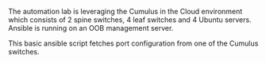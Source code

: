 The automation lab is leveraging the Cumulus in the Cloud environment
which consists of 2 spine switches, 4 leaf switches and 4 Ubuntu servers.
Ansible is running on an OOB management server.

This basic ansible  script fetches port configuration from one of the Cumulus
switches.
